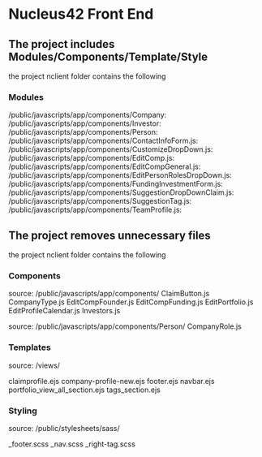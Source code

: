 # Nucleus42 Front End 

## The project includes Modules/Components/Template/Style
   the project nclient folder contains the following

### Modules
   /public/javascripts/app/components/Company:
   /public/javascripts/app/components/Investor:
   /public/javascripts/app/components/Person:
   /public/javascripts/app/components/ContactInfoForm.js:
   /public/javascripts/app/components/CustomizeDropDown.js:
   /public/javascripts/app/components/EditComp.js:
   /public/javascripts/app/components/EditCompGeneral.js:
   /public/javascripts/app/components/EditPersonRolesDropDown.js:
   /public/javascripts/app/components/FundingInvestmentForm.js:
   /public/javascripts/app/components/SuggestionDropDownClaim.js:
   /public/javascripts/app/components/SuggestionTag.js:
   /public/javascripts/app/components/TeamProfile.js:

## The project removes unnecessary files
   the project nclient folder contains the following 
   
### Components
  source: /public/javascripts/app/components/
  ClaimButton.js
  CompanyType.js
  EditCompFounder.js
  EditCompFunding.js
  EditPortfolio.js
  EditProfileCalendar.js
  Investors.js
  
  source: /public/javascripts/app/components/Person/
  CompanyRole.js
  
### Templates
  source: /views/
  
  claimprofile.ejs
  company-profile-new.ejs
  footer.ejs
  navbar.ejs
  portfolio_view_all_section.ejs
  tags_section.ejs
  
### Styling
  source: /public/stylesheets/sass/
  
  _footer.scss
  _nav.scss
  _right-tag.scss
  
